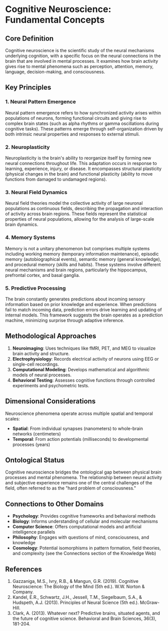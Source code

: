 # Cognitive Neuroscience: Fundamental Concepts

## Core Definition

Cognitive neuroscience is the scientific study of the neural mechanisms underlying cognition, with a specific focus on the neural connections in the brain that are involved in mental processes. It examines how brain activity gives rise to mental phenomena such as perception, attention, memory, language, decision-making, and consciousness.

## Key Principles

### 1. Neural Pattern Emergence

Neural pattern emergence refers to how synchronized activity arises within populations of neurons, forming functional circuits and giving rise to complex brain states (such as alpha rhythms or gamma oscillations during cognitive tasks). These patterns emerge through self-organization driven by both intrinsic neural properties and responses to external stimuli.

### 2. Neuroplasticity

Neuroplasticity is the brain's ability to reorganize itself by forming new neural connections throughout life. This adaptation occurs in response to learning, experience, injury, or disease. It encompasses structural plasticity (physical changes in the brain) and functional plasticity (ability to move functions from damaged to undamaged regions).

### 3. Neural Field Dynamics

Neural field theories model the collective activity of large neuronal populations as continuous fields, describing the propagation and interaction of activity across brain regions. These fields represent the statistical properties of neural populations, allowing for the analysis of large-scale brain dynamics.

### 4. Memory Systems

Memory is not a unitary phenomenon but comprises multiple systems including working memory (temporary information maintenance), episodic memory (autobiographical events), semantic memory (general knowledge), and procedural memory (skills and habits). These systems involve different neural mechanisms and brain regions, particularly the hippocampus, prefrontal cortex, and basal ganglia.

### 5. Predictive Processing

The brain constantly generates predictions about incoming sensory information based on prior knowledge and experience. When predictions fail to match incoming data, prediction errors drive learning and updating of internal models. This framework suggests the brain operates as a prediction machine, minimizing surprise through adaptive inference.

## Methodological Approaches

1. **Neuroimaging**: Uses techniques like fMRI, PET, and MEG to visualize brain activity and structure.
2. **Electrophysiology**: Records electrical activity of neurons using EEG or single-cell recordings.
3. **Computational Modeling**: Develops mathematical and algorithmic models of neural processes.
4. **Behavioral Testing**: Assesses cognitive functions through controlled experiments and psychometric tests.

## Dimensional Considerations

Neuroscience phenomena operate across multiple spatial and temporal scales:
- **Spatial**: From individual synapses (nanometers) to whole-brain networks (centimeters)
- **Temporal**: From action potentials (milliseconds) to developmental processes (years)

## Ontological Status

Cognitive neuroscience bridges the ontological gap between physical brain processes and mental phenomena. The relationship between neural activity and subjective experience remains one of the central challenges of the field, often referred to as the "hard problem of consciousness."

## Connections to Other Domains

- **Psychology**: Provides cognitive frameworks and behavioral methods
- **Biology**: Informs understanding of cellular and molecular mechanisms
- **Computer Science**: Offers computational models and artificial intelligence parallels
- **Philosophy**: Engages with questions of mind, consciousness, and knowledge
- **Cosmology**: Potential isomorphisms in pattern formation, field theories, and complexity (see the Connections section of the Knowledge Web)

## References

1. Gazzaniga, M.S., Ivry, R.B., & Mangun, G.R. (2019). Cognitive Neuroscience: The Biology of the Mind (5th ed.). W.W. Norton & Company.
2. Kandel, E.R., Schwartz, J.H., Jessell, T.M., Siegelbaum, S.A., & Hudspeth, A.J. (2013). Principles of Neural Science (5th ed.). McGraw-Hill.
3. Clark, A. (2013). Whatever next? Predictive brains, situated agents, and the future of cognitive science. Behavioral and Brain Sciences, 36(3), 181-204.